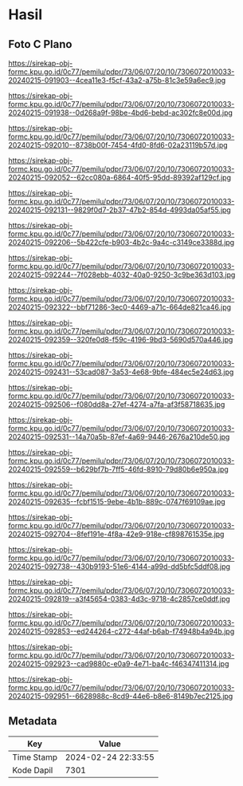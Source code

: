 # Hasil

## Foto C Plano

https://sirekap-obj-formc.kpu.go.id/0c77/pemilu/pdpr/73/06/07/20/10/7306072010033-20240215-091903--4cea11e3-f5cf-43a2-a75b-81c3e59a6ec9.jpg

https://sirekap-obj-formc.kpu.go.id/0c77/pemilu/pdpr/73/06/07/20/10/7306072010033-20240215-091938--0d268a9f-98be-4bd6-bebd-ac302fc8e00d.jpg

https://sirekap-obj-formc.kpu.go.id/0c77/pemilu/pdpr/73/06/07/20/10/7306072010033-20240215-092010--8738b00f-7454-4fd0-8fd6-02a23119b57d.jpg

https://sirekap-obj-formc.kpu.go.id/0c77/pemilu/pdpr/73/06/07/20/10/7306072010033-20240215-092052--62cc080a-6864-40f5-95dd-89392af129cf.jpg

https://sirekap-obj-formc.kpu.go.id/0c77/pemilu/pdpr/73/06/07/20/10/7306072010033-20240215-092131--9829f0d7-2b37-47b2-854d-4993da05af55.jpg

https://sirekap-obj-formc.kpu.go.id/0c77/pemilu/pdpr/73/06/07/20/10/7306072010033-20240215-092206--5b422cfe-b903-4b2c-9a4c-c3149ce3388d.jpg

https://sirekap-obj-formc.kpu.go.id/0c77/pemilu/pdpr/73/06/07/20/10/7306072010033-20240215-092244--7f028ebb-4032-40a0-9250-3c9be363d103.jpg

https://sirekap-obj-formc.kpu.go.id/0c77/pemilu/pdpr/73/06/07/20/10/7306072010033-20240215-092322--bbf71286-3ec0-4469-a71c-664de821ca46.jpg

https://sirekap-obj-formc.kpu.go.id/0c77/pemilu/pdpr/73/06/07/20/10/7306072010033-20240215-092359--320fe0d8-f59c-4196-9bd3-5690d570a446.jpg

https://sirekap-obj-formc.kpu.go.id/0c77/pemilu/pdpr/73/06/07/20/10/7306072010033-20240215-092431--53cad087-3a53-4e68-9bfe-484ec5e24d63.jpg

https://sirekap-obj-formc.kpu.go.id/0c77/pemilu/pdpr/73/06/07/20/10/7306072010033-20240215-092506--f080dd8a-27ef-4274-a7fa-af3f58718635.jpg

https://sirekap-obj-formc.kpu.go.id/0c77/pemilu/pdpr/73/06/07/20/10/7306072010033-20240215-092531--14a70a5b-87ef-4a69-9446-2676a210de50.jpg

https://sirekap-obj-formc.kpu.go.id/0c77/pemilu/pdpr/73/06/07/20/10/7306072010033-20240215-092559--b629bf7b-7ff5-46fd-8910-79d80b6e950a.jpg

https://sirekap-obj-formc.kpu.go.id/0c77/pemilu/pdpr/73/06/07/20/10/7306072010033-20240215-092635--fcbf1515-9ebe-4b1b-889c-0747f69109ae.jpg

https://sirekap-obj-formc.kpu.go.id/0c77/pemilu/pdpr/73/06/07/20/10/7306072010033-20240215-092704--8fef191e-4f8a-42e9-918e-cf898761535e.jpg

https://sirekap-obj-formc.kpu.go.id/0c77/pemilu/pdpr/73/06/07/20/10/7306072010033-20240215-092738--430b9193-51e6-4144-a99d-dd5bfc5ddf08.jpg

https://sirekap-obj-formc.kpu.go.id/0c77/pemilu/pdpr/73/06/07/20/10/7306072010033-20240215-092819--a3f45654-0383-4d3c-9718-4c2857ce0ddf.jpg

https://sirekap-obj-formc.kpu.go.id/0c77/pemilu/pdpr/73/06/07/20/10/7306072010033-20240215-092853--ed244264-c272-44af-b6ab-f74948b4a94b.jpg

https://sirekap-obj-formc.kpu.go.id/0c77/pemilu/pdpr/73/06/07/20/10/7306072010033-20240215-092923--cad9880c-e0a9-4e71-ba4c-f46347411314.jpg

https://sirekap-obj-formc.kpu.go.id/0c77/pemilu/pdpr/73/06/07/20/10/7306072010033-20240215-092951--6628988c-8cd9-44e6-b8e6-8149b7ec2125.jpg


## Metadata

| Key        | Value               |
| ---------- | ------------------- |
| Time Stamp | 2024-02-24 22:33:55 |
| Kode Dapil | 7301                |



